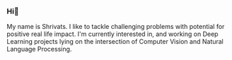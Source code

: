 ### Hi👋

My name is Shrivats. I like to tackle challenging problems with potential for positive real life impact. 
I'm currently interested in, and working on Deep Learning projects lying on the intersection of Computer Vision and Natural Language Processing.

<!--
**ShrivatsAgrawal/ShrivatsAgrawal** is a ✨ _special_ ✨ repository because its `README.md` (this file) appears on your GitHub profile.

Here are some ideas to get you started:

- 🔭 I’m currently working on ...
- 🌱 I’m currently learning ...
- 👯 I’m looking to collaborate on ...
- 🤔 I’m looking for help with ...
- 💬 Ask me about ...
- 📫 How to reach me: ...
- 😄 Pronouns: ...
- ⚡ Fun fact: ...
-->
